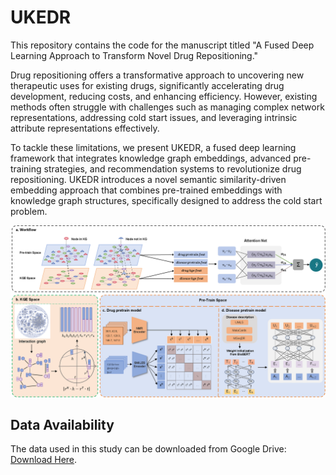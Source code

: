 # UKEDR

This repository contains the code for the manuscript titled "A Fused Deep Learning Approach to Transform Novel Drug Repositioning."

Drug repositioning offers a transformative approach to uncovering new therapeutic uses for existing drugs, significantly accelerating drug development, reducing costs, and enhancing efficiency. However, existing methods often struggle with challenges such as managing complex network representations, addressing cold start issues, and leveraging intrinsic attribute representations effectively.

To tackle these limitations, we present UKEDR, a fused deep learning framework that integrates knowledge graph embeddings, advanced pre-training strategies, and recommendation systems to revolutionize drug repositioning. UKEDR introduces a novel semantic similarity-driven embedding approach that combines pre-trained embeddings with knowledge graph structures, specifically designed to address the cold start problem.


![Model Architecture](图片1.png)

## Data Availability
The data used in this study can be downloaded from Google Drive: [Download Here](https://drive.google.com/file/d/1HJtJoflFfMx4pw8S-nCCASPSkXjyKXw-/view?usp=drive_link).
